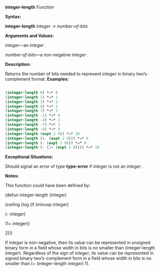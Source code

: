 **integer-length** *Function* 



**Syntax:** 



**integer-length** *integer → number-of-bits* 



**Arguments and Values:** 



*integer*—an *integer* . 



*number-of-bits*—a non-negative *integer* . 



**Description:** 



Returns the number of bits needed to represent *integer* in binary two’s-complement format. **Examples:**
```lisp
 
(integer-length 0) *→* 0 
(integer-length 1) *→* 1 
(integer-length 3) *→* 2 
(integer-length 4) *→* 3 
(integer-length 7) *→* 3 
(integer-length -1) *→* 0 
(integer-length -4) *→* 2 
(integer-length -7) *→* 3 
(integer-length -8) *→* 3 
(integer-length (expt 2 9)) *→* 10 
(integer-length (1- (expt 2 9))) *→* 9 
(integer-length (- (expt 2 9))) *→* 9 
(integer-length (- (1+ (expt 2 9)))) *→* 10 

```
**Exceptional Situations:** 



Should signal an error of *type* **type-error** if *integer* is not an *integer* . 



**Notes:** 



This function could have been defined by: 



(defun integer-length (integer) 



(ceiling (log (if (minusp integer) 



(- integer) 



(1+ integer)) 



2))) 



If *integer* is non-negative, then its value can be represented in unsigned binary form in a field whose width in bits is no smaller than (integer-length *integer*). Regardless of the sign of *integer*, its value can be represented in signed binary two’s-complement form in a field whose width in bits is no smaller than (+ (integer-length *integer*) 1). 







 



 



